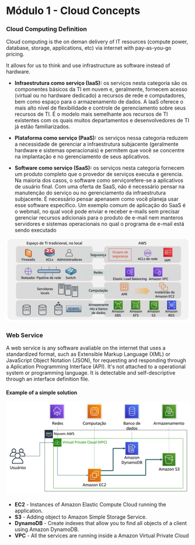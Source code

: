 # Módulo 1 - Cloud Concepts

### Cloud Computing Definition
Cloud computing is the on deman delivery of IT resources (compute power, database, storage, applications, etc) via internet with pay-as-you-go pricing.

It allows for us to think and use infrastructure as software instead of hardware.

- **Infraestrutura como serviço (IaaS):** os serviços nesta categoria são os componentes básicos da TI em nuvem e, geralmente, fornecem acesso (virtual ou no hardware dedicado) a recursos de rede e computadores, bem como espaço para o armazenamento de dados. A IaaS oferece o mais alto nível de flexibilidade e controle de gerenciamento sobre seus recursos de TI. É o modelo mais semelhante aos recursos de TI existentes com os quais muitos departamentos e desenvolvedores de TI já estão familiarizados.

- **Plataforma como serviço (PaaS):** os serviços nessa categoria reduzem a necessidade de gerenciar a infraestrutura subjacente (geralmente hardware e sistemas operacionais) e permitem que você se concentre na implantação e no gerenciamento de seus aplicativos.

- **Software como serviço (SaaS):** os serviços nesta categoria fornecem um produto completo que o provedor de serviços executa e gerencia. Na maioria dos casos, o software como serviçorefere-se a aplicativos de usuário final. Com uma oferta de SaaS, não é necessário pensar na manutenção do serviço ou no gerenciamento da 
infraestrutura subjacente. É necessário pensar apenasem como você planeja usar esse software específico. Um exemplo comum de aplicação do SaaS é o webmail, no qual você pode enviar e receber e-mails sem precisar gerenciar recursos adicionais para o produto de e-mail nem manteros servidores e sistemas operacionais no qual o programa de e-mail está sendo executado

![Similarities between AWS and traditional IT](images/traditional-vs-aws.png)

### Web Service

A web service is any software avaliable on the internet that uses a standardized format, such as Extensible Markup Language (XML) or JavaScript Object Notation (JSON), for requesting and responding through a Aplication Programming Interface (API).
It's not attached to a operational system or programming language. 
It is detectable and self-descriptive through an interface definition file.

#### Example of a simple solution 
![alt text](images/simple-solution-example.png)

- **EC2** - Instances of Amazon Elastic Compute Cloud running the application.
- **S3** - Adding object to Amazon Simple Storage Service.
- **DynamoDB** - Create indexes that allow you to find all objects of a client using Amazon DynamoDB.
- **VPC** - All the services are running inside a Amazon Virtual Private Cloud
